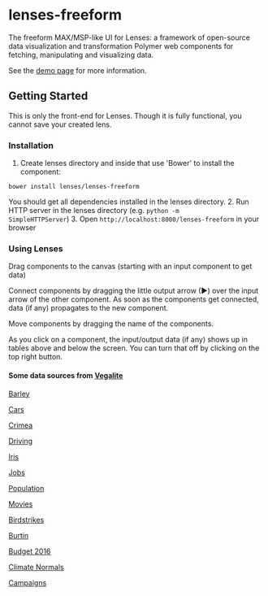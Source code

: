 # lenses-freeform

The freeform MAX/MSP-like UI for Lenses: a framework of open-source data visualization and transformation Polymer web components for fetching, manipulating and visualizing data.

See the [demo page](http://lenses.github.io/lenses-freeform) for more information.

## Getting Started

This is only the front-end for Lenses. Though it is fully functional, you cannot save your created lens.

### Installation

1. Create lenses directory and inside that use 'Bower' to install the component:

  <code>bower install lenses/lenses-freeform</code> 
  
  You should get all dependencies installed in the lenses directory.
2. Run HTTP server in the lenses directory (e.g. <code>python -m SimpleHTTPServer</code>)
3. Open <code>http://localhost:8000/lenses-freeform</code> in your browser

### Using Lenses

Drag components to the canvas (starting with an input component to get data)

Connect components by dragging the little output arrow (▶) over the input arrow of the other component. As soon as the components get connected, data (if any) propagates to the new component.

Move components by dragging the name of the components.

As you click on a component, the input/output data (if any) shows up in tables above and below  the screen. You can turn that off by clicking on the top right button.

#### Some data sources from [Vegalite](http://uwdata.github.io/vegalite/)

[Barley](http://uwdata.github.io/vegalite/data/barley)

[Cars](http://uwdata.github.io/vegalite/data/cars)

[Crimea](http://uwdata.github.io/vegalite/data/crimea)

[Driving](http://uwdata.github.io/vegalite/data/driving)

[Iris](http://uwdata.github.io/vegalite/data/iris)

[Jobs](http://uwdata.github.io/vegalite/data/jobs)

[Population](http://uwdata.github.io/vegalite/data/population)

[Movies](http://uwdata.github.io/vegalite/data/movies)

[Birdstrikes](http://uwdata.github.io/vegalite/data/birdstrikes)

[Burtin](http://uwdata.github.io/vegalite/data/burtin)

[Budget 2016](http://uwdata.github.io/vegalite/data/budget)

[Climate Normals](http://uwdata.github.io/vegalite/data/climate)

[Campaigns](http://uwdata.github.io/vegalite/data/weball26)
